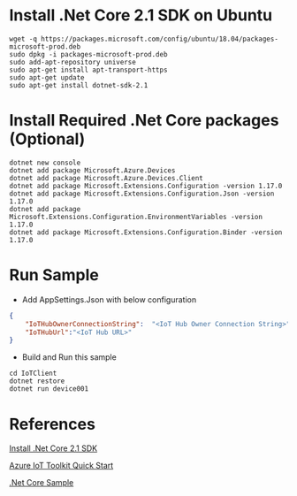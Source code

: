 Install .Net Core 2.1 SDK on Ubuntu
===================================
```shell
wget -q https://packages.microsoft.com/config/ubuntu/18.04/packages-microsoft-prod.deb
sudo dpkg -i packages-microsoft-prod.deb
sudo add-apt-repository universe
sudo apt-get install apt-transport-https
sudo apt-get update
sudo apt-get install dotnet-sdk-2.1
```

Install Required .Net Core packages (Optional)
==============================================

```shell
dotnet new console
dotnet add package Microsoft.Azure.Devices
dotnet add package Microsoft.Azure.Devices.Client
dotnet add package Microsoft.Extensions.Configuration -version 1.17.0
dotnet add package Microsoft.Extensions.Configuration.Json -version 1.17.0
dotnet add package Microsoft.Extensions.Configuration.EnvironmentVariables -version 1.17.0
dotnet add package Microsoft.Extensions.Configuration.Binder -version 1.17.0
```

Run Sample
==========
-   Add AppSettings.Json with below configuration

```json
{
    "IoTHubOwnerConnectionString":  "<IoT Hub Owner Connection String>" ,
    "IoTHubUrl":"<IoT Hub URL>"
}
```

-   Build and Run this sample
```shell
cd IoTClient
dotnet restore
dotnet run device001
```

References
==========
[Install .Net Core 2.1 SDK](https://dotnet.microsoft.com/download/linux-package-manager/rhel/sdk-2.1.300)

[Azure IoT Toolkit Quick Start](https://github.com/Microsoft/vscode-azure-iot-toolkit/wiki/Quickstart-.NET)

[.Net Core Sample](https://docs.microsoft.com/en-us/azure/iot-hub/quickstart-send-telemetry-dotnet#read-the-telemetry-from-your-hub)